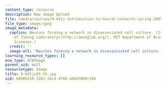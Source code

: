 ```yaml
---
content_type: resource
description: New image Upload
file: /media/courses/9-641j-introduction-to-neural-networks-spring-2005/b098625832023dc44760a0d45000c368_9-641js05-th.jpg
file_type: image/jpeg
image_metadata:
  caption: Neurons forming a network in disassociated cell culture. (Image courtesy
    of [Seung Laboratory](http://seunglab.org/), MIT Department of Brain and Cognitive
    Sciences.)
  credit: ''
  image-alt: 'Neurons forming a network in disassociated cell culture. '
learning_resource_types: []
ocw_type: OCWImage
parent_uid: null
resourcetype: Image
title: 9-641js05-th.jpg
uid: b0986258-3202-3dc4-4760-a0d45000c368
---
```


